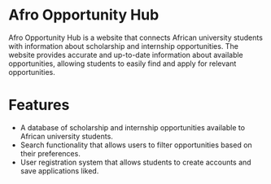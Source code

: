 # Afro Opportunity Hub
Afro Opportunity Hub is a website that connects African university students with information about scholarship and internship opportunities. The website provides accurate and up-to-date information about available opportunities, allowing students to easily find and apply for relevant opportunities.

# Features
* A database of scholarship and internship opportunities available to African university students.
* Search functionality that allows users to filter opportunities based on their preferences.
* User registration system that allows students to create accounts and save applications liked.